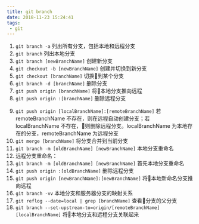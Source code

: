 ```yaml
---
title: git branch
date: 2018-11-23 15:24:41
tags:
 - git
---
```

1. `git branch -a`  列出所有分支，包括本地和远程分支
2. `git branch`  列出本地分支
3. `git branch [newBranchName]`  创建新分支
4. `git checkout -b [newBranchName]` 创建并切换到新分支
5. `git checkout [branchName]`  切换到某个分支
6. `git branch -d [branchName]`  删除分支
7. `git push origin [branchName]`  将本地分支推向远程
8. `git push origin :[branchName]`  删除远程分支
<!-- more -->
9.  `git push origin [localBranchName]:[remoteBranchName]`  若 remoteBranchName 不存在，则在远程自动创建分支；若 localBranchName 不存在，则删除远程分支。localBranchName  为本地存在的分支，remoteBranchName 为远程分支
10. `git merge [branchName]`  将分支合并到当前分支
11. `git branch -m [oldBranchName] [newBranchName]`  本地分支重命名
12. 远程分支重命名：
  1.  `git branch -m [oldBranchName] [newBranchName]`  首先本地分支重命名
  2.  `git push origin :[oldBranchName]`  删除远程分支
  3.  `git push origin [newBranchName]:[newBranchName]`  将本地新命名分支推向远程
13. `git branch -vv`  本地分支和服务器分支的映射关系
14. `git reflog --date=local | grep [branchName]`  查看分支的父分支
15. `git branch --set-upstream-to=origin/[remoteBranchName] [localBranchName]`  将本地分支和远程分支关联起来
